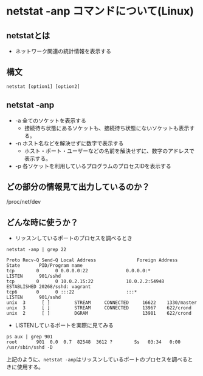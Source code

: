 # netstat -anp コマンドについて(Linux)

## netstatとは
* ネットワーク関連の統計情報を表示する

## 構文
`netstat [option1] [option2]`

## netstat -anp
* -a	全てのソケットを表示する
  * 接続待ち状態にあるソケットも、接続待ち状態にないソケットも表示する。
* -n	ホスト名などを解決せずに数字で表示する
  * ホスト・ポート・ユーザーなどの名前を解決せずに、数字のアドレスで表示する。
* -p	各ソケットを利用しているプログラムのプロセスIDを表示する

## どの部分の情報見て出力しているのか？
/proc/net/dev

## どんな時に使うか？

* リッスンしているポートのプロセスを調べるとき

````
netstat -anp | grep 22

Proto Recv-Q Send-Q Local Address               Foreign Address             State       PID/Program name
tcp        0      0 0.0.0.0:22              0.0.0.0:*               LISTEN      901/sshd
tcp        0      0 10.0.2.15:22            10.0.2.2:54948          ESTABLISHED 20268/sshd: vagrant
tcp6       0      0 :::22                   :::*                    LISTEN      901/sshd
unix  3      [ ]         STREAM     CONNECTED     16622    1330/master
unix  3      [ ]         STREAM     CONNECTED     13967    622/crond
unix  2      [ ]         DGRAM                    13981    622/crond
````

* LISTENしているポートを実際に見てみる

````
ps aux | grep 901
root       901  0.0  0.7  82548  3612 ?        Ss   03:34   0:00 /usr/sbin/sshd -D
````

上記のように、`netstat -anp`はリッスンしているポートのプロセスを調べるときに使用する。
